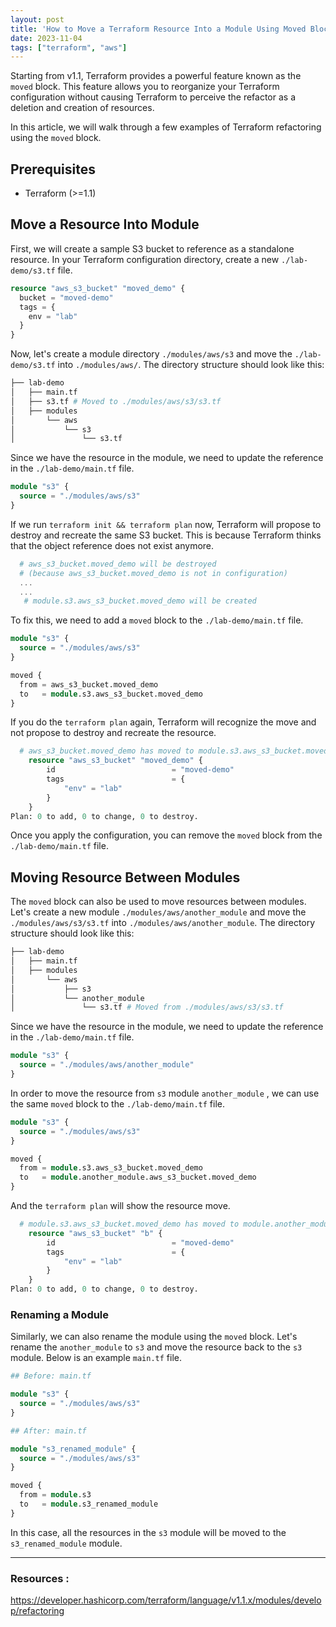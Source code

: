 ```yaml
---
layout: post
title: 'How to Move a Terraform Resource Into a Module Using Moved Block'
date: 2023-11-04
tags: ["terraform", "aws"]
---
```

 Starting from v1.1, Terraform provides a powerful feature known as the `moved` block. This feature allows you to reorganize your Terraform configuration without causing Terraform to perceive the refactor as a deletion and creation of resources. 
 
 In this article, we will walk through a few examples of Terraform refactoring using the `moved` block.

## Prerequisites

- Terraform (>=1.1)

## Move a Resource Into Module

First, we will create a sample S3 bucket to reference as a standalone resource. In your Terraform configuration directory, create a new `./lab-demo/s3.tf` file.

```terraform
resource "aws_s3_bucket" "moved_demo" {
  bucket = "moved-demo"
  tags = {
    env = "lab"
  }
}
```

Now, let's create a module directory `./modules/aws/s3` and move the `./lab-demo/s3.tf` into `./modules/aws/`. The directory structure should look like this:

```bash
├── lab-demo
│   ├── main.tf
│   ├── s3.tf # Moved to ./modules/aws/s3/s3.tf
│   ├── modules
│       └── aws
│           └── s3
│               └── s3.tf
```

Since we have the resource in the module, we need to update the reference in the `./lab-demo/main.tf` file.

```terraform
module "s3" {
  source = "./modules/aws/s3"
}
```

If we run `terraform init && terraform plan` now, Terraform will propose to destroy and recreate the same S3 bucket. This is because Terraform thinks that the object reference does not exist anymore. 

```terraform
  # aws_s3_bucket.moved_demo will be destroyed
  # (because aws_s3_bucket.moved_demo is not in configuration)
  ...
  ...
   # module.s3.aws_s3_bucket.moved_demo will be created
```

To fix this, we need to add a `moved` block to the `./lab-demo/main.tf` file.

```terraform
module "s3" {
  source = "./modules/aws/s3"
}

moved {
  from = aws_s3_bucket.moved_demo
  to   = module.s3.aws_s3_bucket.moved_demo
}
```

If you do the `terraform plan` again, Terraform will recognize the move and not propose to destroy and recreate the resource.

```terraform
  # aws_s3_bucket.moved_demo has moved to module.s3.aws_s3_bucket.moved_demo
    resource "aws_s3_bucket" "moved_demo" {
        id                          = "moved-demo"
        tags                        = {
            "env" = "lab"
        }
    }
Plan: 0 to add, 0 to change, 0 to destroy.
```

Once you apply the configuration, you can remove the `moved` block from the `./lab-demo/main.tf` file.

## Moving Resource Between Modules

The `moved` block can also be used to move resources between modules. Let's create a new module `./modules/aws/another_module` and move the `./modules/aws/s3/s3.tf` into `./modules/aws/another_module`. The directory structure should look like this:

```bash
├── lab-demo
│   ├── main.tf
│   ├── modules
│       └── aws
│           ├── s3
│           └── another_module
│               └── s3.tf # Moved from ./modules/aws/s3/s3.tf
```

Since we have the resource in the module, we need to update the reference in the `./lab-demo/main.tf` file.

```terraform
module "s3" {
  source = "./modules/aws/another_module"
}
```

In order to move the resource from `s3` module `another_module` , we can use the same `moved` block to the `./lab-demo/main.tf` file.

```terraform
module "s3" {
  source = "./modules/aws/s3"
}

moved {
  from = module.s3.aws_s3_bucket.moved_demo
  to   = module.another_module.aws_s3_bucket.moved_demo
}
```

And the `terraform plan` will show the resource move.

```terraform
  # module.s3.aws_s3_bucket.moved_demo has moved to module.another_module.aws_s3_bucket.moved_demo
    resource "aws_s3_bucket" "b" {
        id                          = "moved-demo"
        tags                        = {
            "env" = "lab"
        }
    }
Plan: 0 to add, 0 to change, 0 to destroy.
```

### Renaming a Module

Similarly, we can also rename the module using the `moved` block. Let's rename the `another_module` to `s3` and move the resource back to the `s3` module. Below is an example `main.tf` file.

```terraform
## Before: main.tf

module "s3" {
  source = "./modules/aws/s3"
}
```

```terraform
## After: main.tf

module "s3_renamed_module" {
  source = "./modules/aws/s3"
}

moved {
  from = module.s3
  to   = module.s3_renamed_module
}
```

In this case, all the resources in the `s3` module will be moved to the `s3_renamed_module` module.

---
### Resources :
https://developer.hashicorp.com/terraform/language/v1.1.x/modules/develop/refactoring